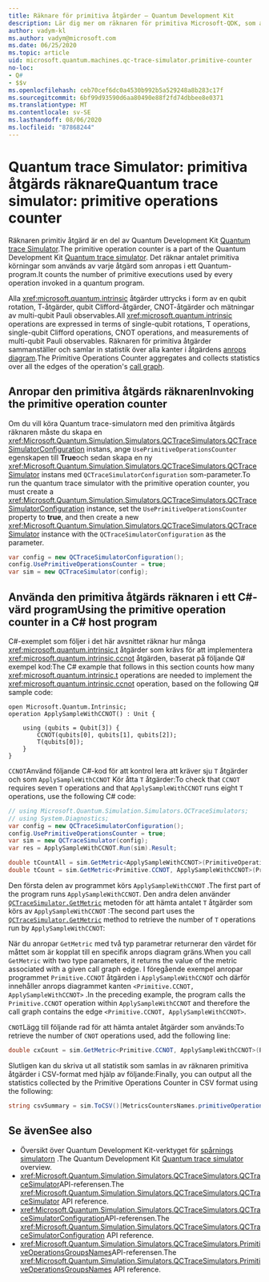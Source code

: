 ```yaml
---
title: Räknare för primitiva åtgärder – Quantum Development Kit
description: Lär dig mer om räknaren för primitiva Microsoft-QDK, som använder Quantum trace Simulator för att spåra primitiva körningar som används av åtgärder i ett Q# program.
author: vadym-kl
ms.author: vadym@microsoft.com
ms.date: 06/25/2020
ms.topic: article
uid: microsoft.quantum.machines.qc-trace-simulator.primitive-counter
no-loc:
- Q#
- $$v
ms.openlocfilehash: ceb70cef6dc0a4530b992b5a529248a8b283c17f
ms.sourcegitcommit: 6bf99d93590d6aa80490e88f2fd74dbbee8e0371
ms.translationtype: MT
ms.contentlocale: sv-SE
ms.lasthandoff: 08/06/2020
ms.locfileid: "87868244"
---
```

# <a name="quantum-trace-simulator-primitive-operations-counter"></a><span data-ttu-id="8f660-103">Quantum trace Simulator: primitiva åtgärds räknare</span><span class="sxs-lookup"><span data-stu-id="8f660-103">Quantum trace simulator: primitive operations counter</span></span>

<span data-ttu-id="8f660-104">Räknaren primitiv åtgärd är en del av Quantum Development Kit [Quantum trace Simulator](xref:microsoft.quantum.machines.qc-trace-simulator.intro).</span><span class="sxs-lookup"><span data-stu-id="8f660-104">The primitive operation counter is a part of the Quantum Development Kit [Quantum trace simulator](xref:microsoft.quantum.machines.qc-trace-simulator.intro).</span></span> <span data-ttu-id="8f660-105">Det räknar antalet primitiva körningar som används av varje åtgärd som anropas i ett Quantum-program.</span><span class="sxs-lookup"><span data-stu-id="8f660-105">It counts the number of primitive executions used by every operation invoked in a quantum program.</span></span> 

<span data-ttu-id="8f660-106">Alla <xref:microsoft.quantum.intrinsic> åtgärder uttrycks i form av en qubit rotation, T-åtgärder, qubit Clifford-åtgärder, CNOT-åtgärder och mätningar av multi-qubit Pauli observables.</span><span class="sxs-lookup"><span data-stu-id="8f660-106">All <xref:microsoft.quantum.intrinsic> operations are expressed in terms of single-qubit rotations, T operations, single-qubit Clifford operations, CNOT operations, and measurements of multi-qubit Pauli observables.</span></span> <span data-ttu-id="8f660-107">Räknaren för primitiva åtgärder sammanställer och samlar in statistik över alla kanter i åtgärdens [anrops diagram](https://en.wikipedia.org/wiki/Call_graph).</span><span class="sxs-lookup"><span data-stu-id="8f660-107">The Primitive Operations Counter aggregates and collects statistics over all the edges of the operation's [call graph](https://en.wikipedia.org/wiki/Call_graph).</span></span>

## <a name="invoking-the-primitive-operation-counter"></a><span data-ttu-id="8f660-108">Anropar den primitiva åtgärds räknaren</span><span class="sxs-lookup"><span data-stu-id="8f660-108">Invoking the primitive operation counter</span></span>

<span data-ttu-id="8f660-109">Om du vill köra Quantum trace-simulatorn med den primitiva åtgärds räknaren måste du skapa en <xref:Microsoft.Quantum.Simulation.Simulators.QCTraceSimulators.QCTraceSimulatorConfiguration> instans, ange `UsePrimitiveOperationsCounter` egenskapen till **True**och sedan skapa en ny <xref:Microsoft.Quantum.Simulation.Simulators.QCTraceSimulators.QCTraceSimulator> instans med `QCTraceSimulatorConfiguration` som-parameter.</span><span class="sxs-lookup"><span data-stu-id="8f660-109">To run the quantum trace simulator with the primitive operation counter, you must create a <xref:Microsoft.Quantum.Simulation.Simulators.QCTraceSimulators.QCTraceSimulatorConfiguration> instance, set the `UsePrimitiveOperationsCounter` property to **true**, and then create a new <xref:Microsoft.Quantum.Simulation.Simulators.QCTraceSimulators.QCTraceSimulator> instance with the `QCTraceSimulatorConfiguration` as the parameter.</span></span>

```csharp
var config = new QCTraceSimulatorConfiguration();
config.UsePrimitiveOperationsCounter = true;
var sim = new QCTraceSimulator(config);
```

## <a name="using-the-primitive-operation-counter-in-a-c-host-program"></a><span data-ttu-id="8f660-110">Använda den primitiva åtgärds räknaren i ett C#-värd program</span><span class="sxs-lookup"><span data-stu-id="8f660-110">Using the primitive operation counter in a C# host program</span></span>

<span data-ttu-id="8f660-111">C#-exemplet som följer i det här avsnittet räknar hur många <xref:microsoft.quantum.intrinsic.t> åtgärder som krävs för att implementera <xref:microsoft.quantum.intrinsic.ccnot> åtgärden, baserat på följande Q# exempel kod:</span><span class="sxs-lookup"><span data-stu-id="8f660-111">The C# example that follows in this section counts how many <xref:microsoft.quantum.intrinsic.t> operations are needed to implement the <xref:microsoft.quantum.intrinsic.ccnot> operation, based on the following Q# sample code:</span></span>

```qsharp
open Microsoft.Quantum.Intrinsic;
operation ApplySampleWithCCNOT() : Unit {

    using (qubits = Qubit[3]) {
        CCNOT(qubits[0], qubits[1], qubits[2]);
        T(qubits[0]);
    }
}
```

<span data-ttu-id="8f660-112">`CCNOT`Använd följande C#-kod för att kontrol lera att kräver sju `T` åtgärder och som `ApplySampleWithCCNOT` Kör åtta `T` åtgärder:</span><span class="sxs-lookup"><span data-stu-id="8f660-112">To check that `CCNOT` requires seven `T` operations and that `ApplySampleWithCCNOT` runs eight `T` operations, use the following C# code:</span></span>

```csharp 
// using Microsoft.Quantum.Simulation.Simulators.QCTraceSimulators;
// using System.Diagnostics;
var config = new QCTraceSimulatorConfiguration();
config.UsePrimitiveOperationsCounter = true;
var sim = new QCTraceSimulator(config);
var res = ApplySampleWithCCNOT.Run(sim).Result;

double tCountAll = sim.GetMetric<ApplySampleWithCCNOT>(PrimitiveOperationsGroupsNames.T);
double tCount = sim.GetMetric<Primitive.CCNOT, ApplySampleWithCCNOT>(PrimitiveOperationsGroupsNames.T);
```

<span data-ttu-id="8f660-113">Den första delen av programmet körs `ApplySampleWithCCNOT` .</span><span class="sxs-lookup"><span data-stu-id="8f660-113">The first part of the program runs `ApplySampleWithCCNOT`.</span></span> <span data-ttu-id="8f660-114">Den andra delen använder [`QCTraceSimulator.GetMetric`](https://docs.microsoft.com/dotnet/api/microsoft.quantum.simulation.simulators.qctracesimulators.qctracesimulator.getmetric) metoden för att hämta antalet `T` åtgärder som körs av `ApplySampleWithCCNOT` :</span><span class="sxs-lookup"><span data-stu-id="8f660-114">The second part uses the [`QCTraceSimulator.GetMetric`](https://docs.microsoft.com/dotnet/api/microsoft.quantum.simulation.simulators.qctracesimulators.qctracesimulator.getmetric) method to retrieve the number of `T` operations run by `ApplySampleWithCCNOT`:</span></span> 

<span data-ttu-id="8f660-115">När du anropar `GetMetric` med två typ parametrar returnerar den värdet för måttet som är kopplat till en specifik anrops diagram gräns.</span><span class="sxs-lookup"><span data-stu-id="8f660-115">When you call `GetMetric` with two type parameters, it returns the value of the metric associated with a given call graph edge.</span></span> <span data-ttu-id="8f660-116">I föregående exempel anropar programmet `Primitive.CCNOT` åtgärden i `ApplySampleWithCCNOT` och därför innehåller anrops diagrammet kanten `<Primitive.CCNOT, ApplySampleWithCCNOT>` .</span><span class="sxs-lookup"><span data-stu-id="8f660-116">In the preceding example, the program calls the `Primitive.CCNOT` operation  within `ApplySampleWithCCNOT` and therefore the call graph contains the edge `<Primitive.CCNOT, ApplySampleWithCCNOT>`.</span></span> 

<span data-ttu-id="8f660-117">`CNOT`Lägg till följande rad för att hämta antalet åtgärder som används:</span><span class="sxs-lookup"><span data-stu-id="8f660-117">To retrieve the number of `CNOT` operations used, add the following line:</span></span>
```csharp
double cxCount = sim.GetMetric<Primitive.CCNOT, ApplySampleWithCCNOT>(PrimitiveOperationsGroupsNames.CX);
```

<span data-ttu-id="8f660-118">Slutligen kan du skriva ut all statistik som samlas in av räknaren primitiva åtgärder i CSV-format med hjälp av följande:</span><span class="sxs-lookup"><span data-stu-id="8f660-118">Finally, you can output all the statistics collected by the Primitive Operations Counter in CSV format using the following:</span></span>
```csharp
string csvSummary = sim.ToCSV()[MetricsCountersNames.primitiveOperationsCounter];
```

## <a name="see-also"></a><span data-ttu-id="8f660-119">Se även</span><span class="sxs-lookup"><span data-stu-id="8f660-119">See also</span></span>

- <span data-ttu-id="8f660-120">Översikt över Quantum Development Kit-verktyget för [spårnings simulatorn](xref:microsoft.quantum.machines.qc-trace-simulator.intro) .</span><span class="sxs-lookup"><span data-stu-id="8f660-120">The Quantum Development Kit [Quantum trace simulator](xref:microsoft.quantum.machines.qc-trace-simulator.intro) overview.</span></span>
- <span data-ttu-id="8f660-121"><xref:Microsoft.Quantum.Simulation.Simulators.QCTraceSimulators.QCTraceSimulator>API-referensen.</span><span class="sxs-lookup"><span data-stu-id="8f660-121">The <xref:Microsoft.Quantum.Simulation.Simulators.QCTraceSimulators.QCTraceSimulator> API reference.</span></span>
- <span data-ttu-id="8f660-122"><xref:Microsoft.Quantum.Simulation.Simulators.QCTraceSimulators.QCTraceSimulatorConfiguration>API-referensen.</span><span class="sxs-lookup"><span data-stu-id="8f660-122">The <xref:Microsoft.Quantum.Simulation.Simulators.QCTraceSimulators.QCTraceSimulatorConfiguration> API reference.</span></span>
- <span data-ttu-id="8f660-123"><xref:Microsoft.Quantum.Simulation.Simulators.QCTraceSimulators.PrimitiveOperationsGroupsNames>API-referensen.</span><span class="sxs-lookup"><span data-stu-id="8f660-123">The <xref:Microsoft.Quantum.Simulation.Simulators.QCTraceSimulators.PrimitiveOperationsGroupsNames> API reference.</span></span>